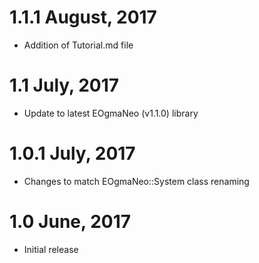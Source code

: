 1.1.1 August, 2017
==================

- Addition of Tutorial.md file


1.1 July, 2017
==============

- Update to latest EOgmaNeo (v1.1.0) library

1.0.1 July, 2017
================

- Changes to match EOgmaNeo::System class renaming

1.0 June, 2017
===============

- Initial release